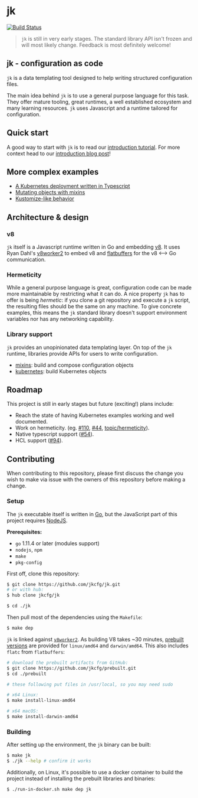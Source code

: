 # jk

[![Build Status](https://travis-ci.org/jkcfg/jk.svg?branch=master)](https://travis-ci.org/jkcfg/jk)

> `jk` is still in very early stages. The standard library API isn't frozen
> and will most likely change. Feedback is most definitely welcome!

## jk - configuration as code

`jk` is a data templating tool designed to help writing structured
configuration files.

The main idea behind `jk` is to use a general purpose language for this task.
They offer mature tooling, great runtimes, a well established ecosystem and
many learning resources. `jk` uses Javascript and a runtime tailored for
configuration.

## Quick start

A good way to start with `jk` is to read our [introduction tutorial][quick-start].
For more context head to our [introduction blog post][blog-0]!

## More complex examples

- [A Kubernetes deployment written in Typescript][guestbook-ts]
- [Mutating objects with mixins][mixins-example]
- [Kustomize-like behavior][kustomize]

## Architecture & design

### v8

`jk` itself is a Javascript runtime written in Go and embedding [v8][v8]. It
uses Ryan Dahl's [v8worker2][v8worker2] to embed v8 and
[flatbuffers][flatbuffers] for the v8 ⟷ Go communication.

### Hermeticity

While a general purpose language is great, configuration code can be made
more maintainable by restricting what it can do. A nice property `jk` has to
offer is being *hermetic*: if you clone a git repository
and execute a `jk` script, the resulting files should be the same on any
machine. To give concrete examples, this means the `jk` standard library
doesn't support environment variables nor has any networking capability.

### Library support

`jk` provides an unopinionated data templating layer. On top of the `jk`
runtime, libraries provide APIs for users to write configuration.

- [mixins][mixins]: build and compose configuration objects
- [kubernetes][kubernetes]: build Kubernetes objects

## Roadmap

This project is still in early stages but future (exciting!) plans include:

- Reach the state of having Kubernetes examples working and well documented.
- Work on hermeticity. (eg. [#110][issue110], [#44][issue44], [topic/hermeticity][issueHermeticity]).
- Native typescript support ([#54][issue54]).
- HCL support ([#94][issue94]).

[v8]: https://v8.dev/
[blog-0]: https://damien.lespiau.name/posts/2019-06-12-jk-configuration-as-code/
[quick-start]: https://jkcfg.github.io/#/documentation/quick-start
[mixins]: https://github.com/jkcfg/mixins
[kubernetes]: https://github.com/jkcfg/kubernetes
[guestbook-ts]: https://github.com/jkcfg/kubernetes/blob/master/examples/guestbook-ts
[mixins-example]: https://github.com/jkcfg/mixins/blob/master/examples/mix-simple/namespace.js
[kustomize]: https://github.com/jkcfg/kubernetes/tree/master/examples/overlay
[v8worker2]: https://github.com/ry/v8worker2
[flatbuffers]: https://github.com/google/flatbuffers

[issue44]: https://github.com/jkcfg/jk/issues/44
[issue54]: https://github.com/jkcfg/jk/issues/54
[issue94]: https://github.com/jkcfg/jk/issues/94
[issue110]: https://github.com/jkcfg/jk/issues/110
[issueHermeticity]: https://github.com/jkcfg/jk/issues?q=is%3Aissue+is%3Aopen+label%3Atopic%2Fhermeticity

## Contributing
When contributing to this repository, please first discuss the change you wish to make via issue with the owners of this repository before making a change.

### Setup
The `jk` executable itself is written in [Go](https://golang.org), but the JavaScript part of this project requires [NodeJS](https://nodejs.org).

**Prerequisites:**
* `go` 1.11.4 or later (modules support)
* `nodejs`, `npm`
* `make`
* `pkg-config`

First off, clone this repository:
```bash
$ git clone https://github.com/jkcfg/jk.git
# or with hub:
$ hub clone jkcfg/jk

$ cd ./jk
```

Then pull most of the dependencies using the `Makefile`:
```bash
$ make dep
```

`jk` is linked against [`v8worker2`](https://github.com/jkcfg/v8worker2). As building V8 takes ~30 minutes, [prebuilt versions](https://github.com/jkcfg/prebuilt) are provided for `linux/amd64` and `darwin/amd64`. This also includes `flatc` from `flatbuffers`:
```bash
# download the prebuilt artifacts from GitHub:
$ git clone https://github.com/jkcfg/prebuilt.git
$ cd ./prebuilt

# these following put files in /usr/local, so you may need sudo

# x64 Linux:
$ make install-linux-amd64

# x64 macOS:
$ make install-darwin-amd64
```

### Building
After setting up the environment, the `jk` binary can be built:
```bash
$ make jk
$ ./jk --help # confirm it works
```

Additionally, on Linux, it's possible to use a docker container to build the project instead of installing the prebuilt libraries and binaries:
```bash
$ ./run-in-docker.sh make dep jk
```
